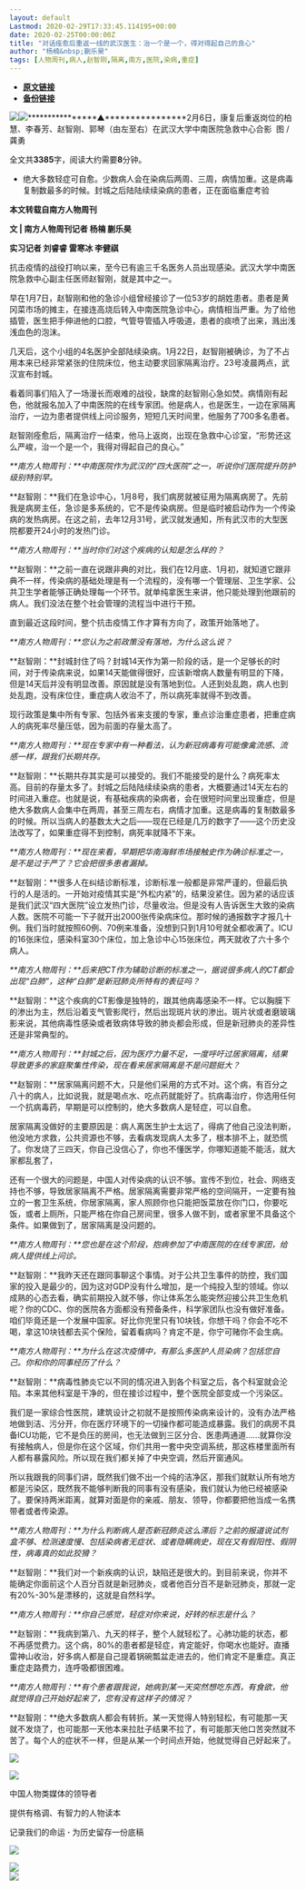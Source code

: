```yaml
---
layout: default
Lastmod: 2020-02-29T17:33:45.114195+00:00
date: 2020-02-25T00:00:00Z
title: "对话痊愈后重返一线的武汉医生：治一个是一个，得对得起自己的良心"
author: "杨楠&nbsp;蒯乐昊"
tags: [人物周刊,病人,赵智刚,隔离,南方,医院,染病,重症]
---
```


* [**原文链接**](https://mp.weixin.qq.com/s/rfSs8WlvzvgNq6eumP5gkg)
* [**备份链接**](http://archive.is/32cJI)


[![](/images/post/8a9380d1c9d44a084a45f1876dbc4564.jpg)](http://nfh5.sualyee.com/v3/idea/7tCGBrb5)![](/images/post/53a5701d9ed4018543839ae295db805c.jpg)****************▲****************2月6日，康复后重返岗位的柏慧、李春芳、赵智刚、郭琴（由左至右）在武汉大学中南医院急救中心合影  图 / 龚勇

全文共**3385**字，阅读大约需要**8**分钟。

  

*   绝大多数轻症可自愈。少数病人会在染病后两周、三周，病情加重。这是病毒复制数最多的时候。封城之后陆陆续续染病的患者，正在面临重症考验
    

**本文转载自南方人物周刊**

**文 | 南方人物周刊记者 杨楠 蒯乐昊**

**实习记者 刘睿睿 雷寒冰 李健祺**

抗击疫情的战役打响以来，至今已有逾三千名医务人员出现感染。武汉大学中南医院急救中心副主任医师赵智刚，就是其中之一。

早在1月7日，赵智刚和他的急诊小组曾经接诊了一位53岁的胡姓患者。患者是黄冈菜市场的摊主，在接连高烧后转入中南医院急诊中心，病情相当严重。为了给他插管，医生把手伸进他的口腔，气管导管插入呼吸道，患者的痰喷了出来，溅出浅浅血色的泡沫。

几天后，这个小组的4名医护全部陆续染病。1月22日，赵智刚被确诊，为了不占用本来已经非常紧张的住院床位，他主动要求回家隔离治疗。23号凌晨两点，武汉宣布封城。

看着同事们陷入了一场漫长而艰难的战役，缺席的赵智刚心急如焚。病情刚有起色，他就报名加入了中南医院的在线专家团。他是病人，也是医生，一边在家隔离治疗，一边为患者提供线上问诊服务，短短几天时间里，他服务了700多名患者。

赵智刚痊愈后，隔离治疗一结束，他马上返岗，出现在急救中心诊室，“形势还这么严峻，治一个是一个，我得对得起自己的良心。”

_**南方人物周刊：**中南医院作为武汉的“四大医院”之一，听说你们医院提升防护级别特别早。_

**赵智刚：**我们在急诊中心，1月8号，我们病房就被征用为隔离病房了。先前我是病房主任，急诊是多系统的，它不是传染病房。但是临时被启动作为一个传染病的发热病房。在这之前，去年12月31号，武汉就发通知，所有武汉市的大型医院都要开24小时的发热门诊。

_**南方人物周刊：**当时你们对这个疾病的认知是怎么样的？_

**赵智刚：**之前一直在说跟非典的对比，我们在12月底、1月初，就知道它跟非典不一样，传染病的基础处理是有一个流程的，没有哪一个管理层、卫生学家、公共卫生学者能够正确处理每一个环节。就单纯拿医生来讲，他只能处理到他跟前的病人。我们没法在整个社会管理的流程当中进行干预。

直到最近这段时间，整个抗击疫情工作才算有方向了，政策开始落地了。

_**南方人物周刊：**您认为之前政策没有落地，为什么这么说？_

**赵智刚：**封城封住了吗？封城14天作为第一阶段的话，是一个足够长的时间，对于传染病来说，如果14天能做得很好，应该新增病人数量有明显的下降，但是14天后并没有明显改善。原因就是没有落地到位。人还到处乱跑，病人也到处乱跑，没有床位住，重症病人收治不了，所以病死率就得不到改善。

现行政策是集中所有专家、包括外省来支援的专家，重点诊治重症患者，把重症病人的病死率尽量压低，因为前面的存量太高了。

_**南方人物周刊：**现在专家中有一种看法，认为新冠病毒有可能像禽流感、流感一样，跟我们长期共存。_

**赵智刚：**长期共存其实是可以接受的。我们不能接受的是什么？病死率太高。目前的存量太多了。封城之后陆陆续续染病的患者，大概要通过14天左右的时间进入重症。也就是说，有基础疾病的染病者，会在很短时间里出现重症，但是绝大多数病人会集中在两周，甚至三周左右，病情才加重。这是病毒的复制数最多的时候。所以当病人的基数太大之后——现在已经是几万的数字了——这个历史没法改写了，如果重症得不到控制，病死率就降不下来。

_**南方人物周刊：**现在来看，早期把华南海鲜市场接触史作为确诊标准之一，是不是过于严了？它会把很多患者漏掉。_

**赵智刚：**很多人在纠结诊断标准，诊断标准一般都是非常严谨的，但最后执行的人是活的。一开始对疫情其实是“外松内紧”的，结果没紧住。因为紧的话应该是我们武汉“四大医院”设立发热门诊，尽量收治。但是没有人告诉医生大致的染病人数。医院不可能一下子就开出2000张传染病床位。那时候的通报数字才报几十例。我们当时就按照60例、70例来准备，没想到只到1月10号就全都收满了。ICU的16张床位，感染科室30个床位，加上急诊中心15张床位，两天就收了六十多个病人。

_**南方人物周刊：**后来把CT作为辅助诊断的标准之一，据说很多病人的CT都会出现“白肺”，这种“白肺”是新冠肺炎所特有的表征吗？_

**赵智刚：**这个疾病的CT影像是独特的，跟其他病毒感染不一样。它以胸膜下的渗出为主，然后沿着支气管影爬行，然后出现斑片状的渗出。斑片状或者磨玻璃影来说，其他病毒性感染或者致病体导致的肺炎都会形成，但是新冠肺炎的差异性还是非常典型的。

_**南方人物周刊：**封城之后，因为医疗力量不足，一度呼吁过居家隔离，结果导致更多的家庭聚集性传染，现在看来居家隔离是不是问题挺大？_

**赵智刚：**居家隔离问题不大，只是他们采用的方式不对。这个病，有百分之八十的病人，比如说我，就是喝点水、吃点药就能好了。抗病毒治疗，你选用任何一个抗病毒药，早期是可以控制的，绝大多数病人是轻症，可以自愈。

居家隔离没做好的主要原因是：病人离医生护士太远了，得病了他自己没法判断，他没地方求救，公共资源也不够，去看病发现病人太多了，根本排不上，就恐慌了。你发烧了三四天，你自己没信心了，你也不懂医学，你哪知道能不能活，就大家都乱套了，

还有一个很大的问题是，中国人对传染病的认识不够。宣传不到位，社会、网络支持也不够，导致居家隔离不严格。居家隔离需要非常严格的空间隔开，一定要有独立的一套卫生系统，你居家隔离，家人照顾你也只能把饭菜放在你门口，你要吃饭，或者上厕所，只能严格在你自己房间里，很多人做不到，或者家里不具备这个条件。如果做到了，居家隔离是没问题的。

_**南方人物周刊：**您也是在这个阶段，抱病参加了中南医院的在线专家团，给病人提供线上问诊。_

**赵智刚：**我昨天还在跟同事聊这个事情。对于公共卫生事件的防控，我们国家的投入是最少的，因为这对GDP没有什么增加，是一个纯投入型的领域。你以成熟的心态去看，确实前期投入就不够，你让体系怎么能突然迎接公共卫生危机呢？你的CDC、你的医院各方面都没有预备条件，科学家团队也没有做好准备。咱们毕竟还是一个发展中国家。好比你兜里只有10块钱，你想干吗？你会不吃不喝，拿这10块钱都去买个保险，留着看病吗？肯定不是，你宁可赌你不会生病。

_**南方人物周刊：**为什么在这次疫情中，有那么多医护人员染病？包括您自己。你和你的同事经历了什么？_

**赵智刚：**病毒性肺炎它以不同的情况进入到各个科室之后，各个科室就会沦陷。本来其他科室是干净的，但在接诊过程中，整个医院全部变成一个污染区。

我们是一家综合性医院，建筑设计之初就不是按照传染病来设计的，没有办法严格地做到洁、污分开，你在医疗环境下的一切操作都可能造成暴露。我们的病房不具备ICU功能，它不是负压的房间，也无法做到三区分合、医患两通道……就算你没有接触病人，但是你在这个区域，你们共用一套中央空调系统，那这栋楼里面所有人都有暴露风险。所以现在我们都关掉了中央空调，然后开窗通风。

所以我跟我的同事们讲，既然我们做不出一个纯的洁净区，那我们就默认所有地方都是污染区，既然我不能够判断我的同事有没有感染，我们就认为他已经被感染了。要保持两米距离，就算对面是你的亲戚、朋友、领导，你都要把他当成一名携带者或者传染源。

_**南方人物周刊：**为什么判断病人是否新冠肺炎这么滞后？之前的报道说试剂盒不够、检测速度慢、包括染病者无症状、或者隐瞒病史，现在又有假阳性、假阴性，病毒真的如此狡猾？_

**赵智刚：**我们对一个新疾病的认识，缺陷还是很大的。到目前来说，你并不能确定你面前这个人百分百就是新冠肺炎，或者他百分百不是新冠肺炎，那就一定有20%-30%是漂移的，这就是自然科学。

_**南方人物周刊：**你自己感觉，轻症对你来说，好转的标志是什么？_

**赵智刚：**我病到第八、九天的样子，整个人就轻松了。心肺功能的状态，都不再感觉费力。这个病，80%的患者都是轻症，肯定能好，你喝水也能好。直播雷神山收治，好多病人都是自己提着锅碗瓢盆走进去的，他们肯定不是重症。真正重症走路费力，连呼吸都很困难。

_**南方人物周刊：**有个患者跟我说，她病到某一天突然想吃东西，有食欲，他就觉得自己开始好起来了，您有没有这样子的情况？_

**赵智刚：**绝大多数病人都会有转折。某一天觉得人特别轻松，有可能那一天就不发烧了，也可能那一天他本来拉肚子结果不拉了，有可能那天他口苦突然就不苦了。每个人的症状不一样，但是从某一个时间点开始，他就觉得自己好起来了。

![](/images/post/653e268ce1264b2c2bbdbddfabd945e9.jpg)

![](/images/post/b460bb0258409ff103426913cfa452c2.jpg)  

中国人物类媒体的领导者  

提供有格调、有智力的人物读本

记录我们的命运 **·** 为历史留存一份底稿

  
[![](/images/post/e3abfa8ea87407791aaebd064a32a67f.jpg)](http://www.infzm.com/content/174984?from=nfzmwx)  

  

![](/images/post/199619e2636ae24ac70fc2cc00baaa25.jpg)  
[![](/images/post/b1d33a5f908faa3d9ff810cbc18aa133.jpg)](http://nfh5.sualyee.com/v3/idea/7ccXD4KA)

